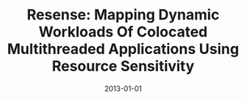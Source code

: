 ---
title: "Resense: Mapping Dynamic Workloads Of Colocated Multithreaded Applications Using Resource Sensitivity"
date: 2013-01-01
venue: ""
paperurl: https://doi.org/10.1145/2541228.2555298
authors: "Tanima Dey, Wei Wang, Jack W Davidson and Mary Lou Soffa"
awards: ""
---